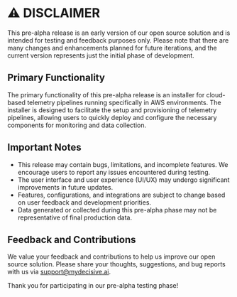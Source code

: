 # ⚠️ DISCLAIMER
This pre-alpha release is an early version of our open source solution and is intended for testing and feedback purposes only. Please note that there are many changes and enhancements planned for future iterations, and the current version represents just the initial phase of development.

## Primary Functionality
The primary functionality of this pre-alpha release is an installer for cloud-based telemetry pipelines running specifically in AWS environments. The installer is designed to facilitate the setup and provisioning of telemetry pipelines, allowing users to quickly deploy and configure the necessary components for monitoring and data collection.

## Important Notes
* This release may contain bugs, limitations, and incomplete features. We encourage users to report any issues encountered during testing.
* The user interface and user experience (UI/UX) may undergo significant improvements in future updates.
* Features, configurations, and integrations are subject to change based on user feedback and development priorities.
* Data generated or collected during this pre-alpha phase may not be representative of final production data.

## Feedback and Contributions
We value your feedback and contributions to help us improve our open source solution. Please share your thoughts, suggestions, and bug reports with us via support@mydecisive.ai.

Thank you for participating in our pre-alpha testing phase!
